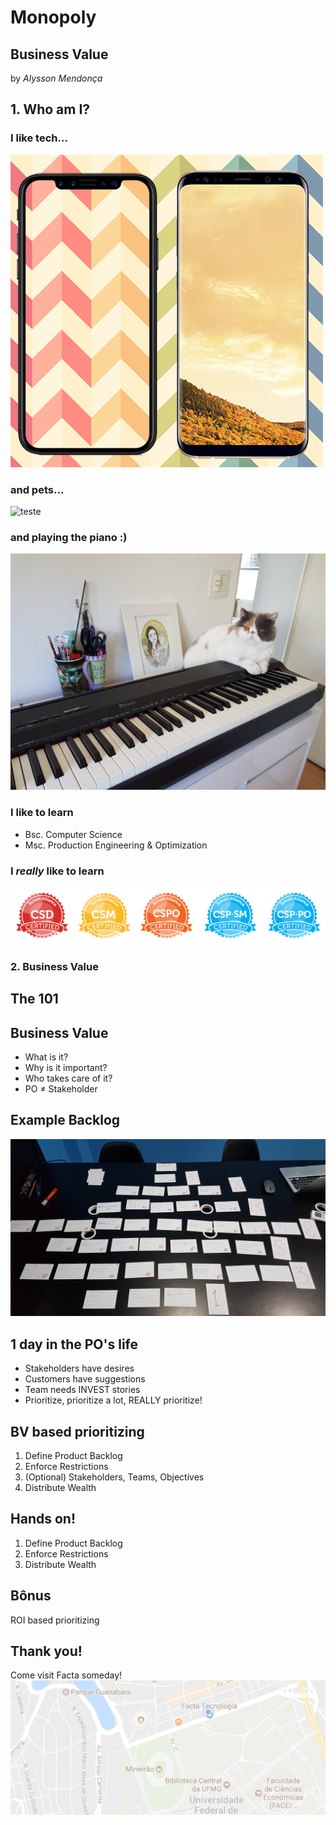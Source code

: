 <!-- LINKS
Ensino:
  http://dalelane.co.uk/blog/?p=3513
  https://machinelearningforkids.co.uk/#!/about
  https://medium.com/@ageitgey/machine-learning-is-fun-80ea3ec3c471
  https://medium.com/machine-learning-for-humans/neural-networks-deep-learning-cdad8aeae49b
  http://fortune.com/ai-artificial-intelligence-deep-machine-learning/

Aplicações FUN:
  Videogames https://www.leozqin.me/teaching-a-computer-to-play-video-games/

  https://www.forbes.com/sites/bernardmarr/2017/10/24/how-ai-and-machine-learning-are-used-to-transform-the-insurance-industry/#3534a12113a1

  https://www.forbes.com/sites/bernardmarr/2017/05/04/what-is-machine-learning-a-complete-beginners-guide-in-2017/#2bb481fc578f

  Carros http://readwrite.com/2016/12/20/ai-driving-future-autonomous-cars-tl4/

  Reinforcement Learning https://www.youtube.com/watch?v=hx_bgoTF7bs&feature=youtu.be

Praticas:
  Google Teachable Machine https://teachablemachine.withgoogle.com/
  Draw Completer https://magenta.tensorflow.org/assets/sketch_rnn_demo/index.html
  Draw Identifier https://www.autodraw.com/

FUTURO
  GAN https://github.com/junyanz/CycleGAN
-->

<!-- ESTRUTURA
 - Quem sou eu
    Alysson
    Ciencia da Computacao
    Mestrado Engenharia de Producao
    CSP Scrum
  Dono de Empresa de Desenvolvimento de Software (Facta mapa visitem)
 - O que é Machine Learning
    programacao tradicional
    aprendizagem por exemplos
 - Como funciona?
    Anti-SPAM Tradicional
      regras Nigeria
      regras Nigeria e Dinheiro
      regras Nigeria Dinheiro e Heranca
    Anti-SPAM ML
      emails spam
      emails não-spam
 - Algumas Aplicações
     Sugestoes (Netflix, Spotify)
     Predição (Manutenção Veículos, Seguros)
     Fraudes (Padroes no sistema financeiro, gastos publicos)
     Medicina (Cancer)
     Busca
     Processamento de linguagem (Moto-X, Alexa)
     Processamento de Imagens (Reconhecimento de Faces, Segurança)
     Carros Autonomos (Waymo, Uber, Tesla, Acidentes)
 - !Ao Vivo!
    Google Translate
    Gatos
    Beattles
    Sentimentos
 - O que vem por aí
    Veiculos Autonomos
    Criatividade (GAN, CycleGAN)
    Reinforcement Learning ()
 - Obrigado
 - Bonus
    Dilemas Morais
================
 - Dificuldades
    Quantidade de dados
      Google (fotos)
    Recursos Computacionais
      ingles frances = 2 semanas
      google x academia (500 gpus por 1 mes)
-->
# Monopoly
  ## Business Value
by _Alysson Mendonça_



## 1. Who am I?


  ### I like tech...
  ![teste](media/1_tecnologia.jpg)


  ### and pets...
  ![teste](media/1_gatos.jpg)


  ### and playing the piano :)
  ![teste](media/1_piano.jpg)



  ### I like to learn
  * Bsc. Computer Science
  * Msc. Production Engineering & Optimization


  ### I _really_ like to learn
  ![teste](media/2_certificacoes.png)



### 2. Business Value
  ## The 101


  ## Business Value
  * What is it? <!-- .element: class="fragment" data-fragment-index="1" -->
  * Why is it important? <!-- .element: class="fragment" data-fragment-index="2" -->  
  * Who takes care of it? <!-- .element: class="fragment" data-fragment-index="3" -->
  * PO ≠ Stakeholder <!-- .element: class="fragment" data-fragment-index="4" -->


  ## Example Backlog
  ![teste](media/1_scrum_facta.jpg)  


  ## 1 day in the PO's life 
  * Stakeholders have desires <!-- .element: class="fragment" data-fragment-index="1" -->
  * Customers have suggestions <!-- .element: class="fragment" data-fragment-index="2" -->
  * Team needs INVEST stories <!-- .element: class="fragment" data-fragment-index="3" -->
  * Prioritize, prioritize a lot, REALLY prioritize! <!-- .element: class="fragment" data-fragment-index="4" -->


  ## BV based prioritizing
  1. Define Product Backlog <!-- .element: class="fragment" data-fragment-index="1" -->
  1. Enforce Restrictions <!-- .element: class="fragment" data-fragment-index="2" -->
  1. (Optional) Stakeholders, Teams, Objectives <!-- .element: class="fragment" data-fragment-index="3" -->
  1. Distribute Wealth <!-- .element: class="fragment" data-fragment-index="4" -->


  ## Hands on!
  1. Define Product Backlog
  1. Enforce Restrictions
  1. Distribute Wealth


  ## Bônus
  ROI based prioritizing



## Thank you!
Come visit Facta someday!
![teste](media/1_mapa_facta.png)
